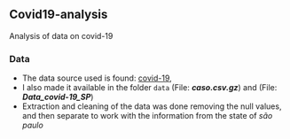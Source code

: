 ## Covid19-analysis
Analysis of data on covid-19

### Data
- The data source used is found: [covid-19](https://github.com/whoismurilo/covid_19/blob/main/caso.csv.gz), 
- I also made it available in the folder `data` (File: ***caso.csv.gz***) and (File: ***Data_covid-19_SP***)
- Extraction and cleaning of the data was done removing the null values, and then separate to work with the information from the state of *são paulo*
